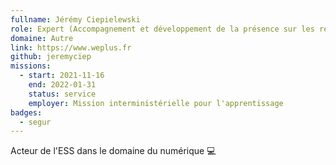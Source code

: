 ```yaml
---
fullname: Jérémy Ciepielewski
role: Expert (Accompagnement et développement de la présence sur les réseaux sociaux)
domaine: Autre
link: https://www.weplus.fr
github: jeremyciep
missions:
  - start: 2021-11-16
    end: 2022-01-31
    status: service
    employer: Mission interministérielle pour l'apprentissage
badges:
  - segur
---
```


Acteur de l'ESS dans le domaine du numérique 💻
